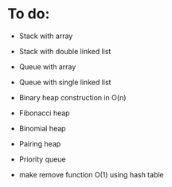 # To do: 

- Stack with array
- Stack with double linked list

- Queue with array
- Queue with single linked list

- Binary heap construction in O(n)
- Fibonacci heap 
- Binomial heap
- Pairing heap

- Priority queue
- make remove function O(1) using hash table

